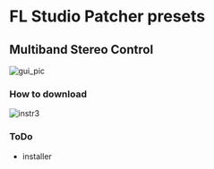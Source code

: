 # FL Studio Patcher presets
## Multiband Stereo Control



![gui_pic](https://github.com/user-attachments/assets/e38ddbb5-5bcd-46b8-beda-15ba270852c8)





### How to download
![instr3](https://github.com/user-attachments/assets/6aa06728-105e-4604-be3c-f6cdfa17f4b1)






### ToDo
- installer
